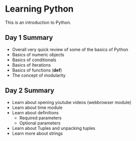 # Learning Python
This is an introduction to Python.

## Day 1 Summary
- Overall very quick review of some of the basics of Python
- Basics of numeric objects
- Basics of conditionals
- Basics of Iterations
- Basics of functions (**def**)
- The concept of modularity

## Day 2 Summary
- Learn about opening youtube videos (webbrowser module)
- Learn about time module
- Learn about definitions
    - Required parameters
    - Optional parameters
- Learn about Tuples and unpacking tuples
- Learn more about strings